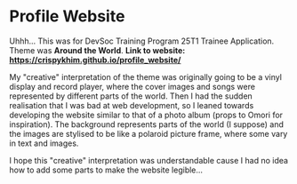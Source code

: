 # Profile Website

Uhhh... This was for DevSoc Training Program 25T1 Trainee Application.
Theme was **Around the World**.
**Link to website: https://crispykhim.github.io/profile_website/**

My "creative" interpretation of the theme was originally going to be a vinyl display and record player, where the cover images and songs were represented by different parts of the world. 
Then I had the sudden realisation that I was bad at web development, so I leaned towards developing the website similar to that of a photo album (props to Omori for inspiration).
The background represents parts of the world (I suppose) and the images are stylised to be like a polaroid picture frame, where some vary in text and images.

I hope this "creative" interpretation was understandable cause I had no idea how to add some parts to make the website legible...
